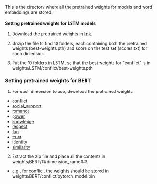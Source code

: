 This is the directory where all the pretrained weights for models and word embeddings are stored.

#### Setting pretrained weights for LSTM models
1. Download the pretrained weights in [link](http://minjechoi.com/data/www20/LSTM.zip).

2. Unzip the file to find 10 folders, each containing both the pretrained weights (best-weights.pth) and score on the test set (scores.txt) for each dimension.

3. Put the 10 folders in LSTM, so that the best weights for "conflict" is in weights/LSTM/conflict/best-weights.pth

### Setting pretrained weights for BERT
1. For each dimension to use, download the pretrained weights
  - [conflict](http://minjechoi.com/data/www20/BERT/conflict.zip)
  - [social_support](http://minjechoi.com/data/www20/BERT/social_support.zip)
  - [romance](http://minjechoi.com/data/www20/BERT/romance.zip)
  - [power](http://minjechoi.com/data/www20/BERT/power.zip)
  - [knowledge](http://minjechoi.com/data/www20/BERT/knowledge.zip)
  - [respect](http://minjechoi.com/data/www20/BERT/respect.zip)
  - [fun](http://minjechoi.com/data/www20/BERT/fun.zip)
  - [trust](http://minjechoi.com/data/www20/BERT/trust.zip)
  - [identity](http://minjechoi.com/data/www20/BERT/identity.zip)
  - [similarity](https://www.dropbox.com/s/mxz5vtgsztvwarv/similarity.zip?dl=0)

2. Extract the zip file and place all the contents in weights/BERT/##dimension_name##/.
  - e.g., for conflict, the weights should be stored in weights/BERT/conflict/pytorch_model.bin
  
